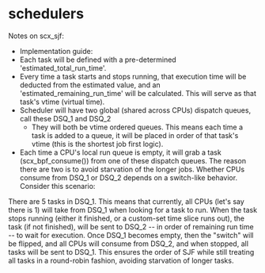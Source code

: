 # schedulers


Notes on scx_sjf:
- Implementation guide:
- Each task will be defined with a pre-determined 'estimated_total_run_time'.
- Every time a task starts and stops running, that execution time will be deducted from the
estimated value, and an 'estimated_remaining_run_time' will be calculated. This will serve
as that task's vtime (virtual time).
- Scheduler will have two global (shared across CPUs) dispatch queues, call these DSQ_1 and DSQ_2
    - They will both be vtime ordered queues. This means each time a task is added to a queue, it will be placed in order of that task's vtime (this is the shortest job first logic).
- Each time a CPU's local run queue is empty, it will grab a task (scx_bpf_consume()) from
one of these dispatch queues. The reason there are two is to avoid starvation of the longer jobs. Whether CPUs consume from DSQ_1 or DSQ_2 depends on a switch-like behavior. Consider this scenario:

There are 5 tasks in DSQ_1. This means that currently, all CPUs (let's say there is 1) will take from DSQ_1 when looking for a task to run. When the task stops running (either it finished, or a custom-set time slice runs out), the task (if not finished), will be sent to DSQ_2 -- in order of remaining run time -- to wait for execution. Once DSQ_1 becomes empty, then the "switch" will be flipped, and all CPUs will consume from DSQ_2, and when stopped, all tasks will be sent to DSQ_1. This ensures the order of SJF while still treating all tasks in a round-robin fashion, avoiding starvation of longer tasks.